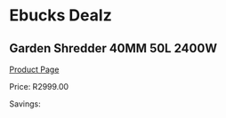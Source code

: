
# Ebucks Dealz
## Garden Shredder 40MM 50L 2400W
[Product Page](https://www.ebucks.com/web/shop/productSelected.do?prodId=1200600987&catId=363410833)

Price: R2999.00

Savings: 


	